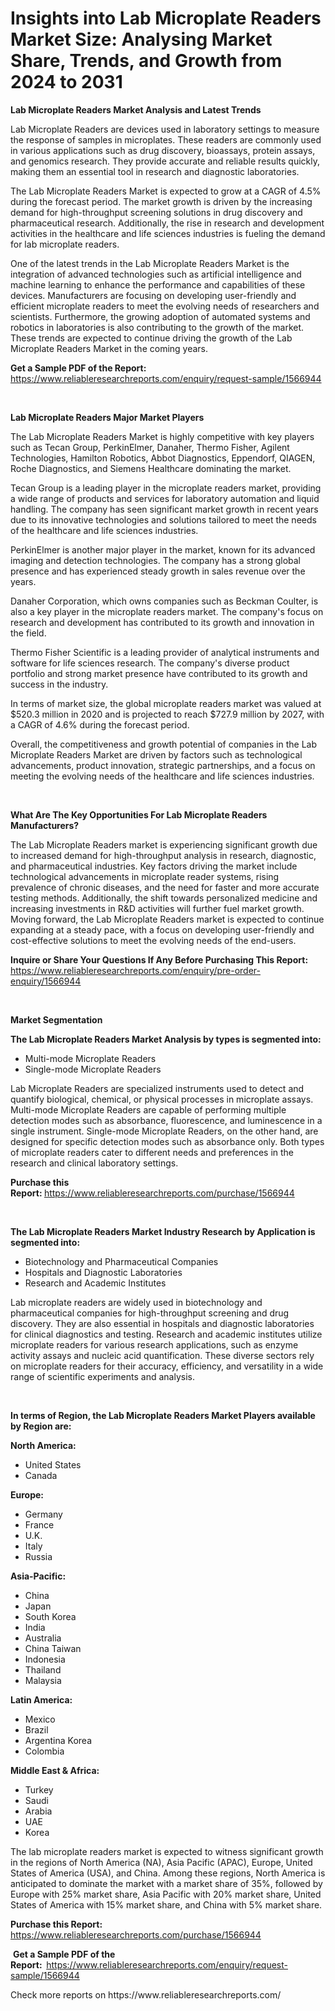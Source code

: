 <p><h1>Insights into Lab Microplate Readers Market Size: Analysing Market Share, Trends, and Growth from 2024 to 2031</h1></p><p><strong>Lab Microplate Readers Market Analysis and Latest Trends</strong></p>
<p><p>Lab Microplate Readers are devices used in laboratory settings to measure the response of samples in microplates. These readers are commonly used in various applications such as drug discovery, bioassays, protein assays, and genomics research. They provide accurate and reliable results quickly, making them an essential tool in research and diagnostic laboratories.</p><p>The Lab Microplate Readers Market is expected to grow at a CAGR of 4.5% during the forecast period. The market growth is driven by the increasing demand for high-throughput screening solutions in drug discovery and pharmaceutical research. Additionally, the rise in research and development activities in the healthcare and life sciences industries is fueling the demand for lab microplate readers.</p><p>One of the latest trends in the Lab Microplate Readers Market is the integration of advanced technologies such as artificial intelligence and machine learning to enhance the performance and capabilities of these devices. Manufacturers are focusing on developing user-friendly and efficient microplate readers to meet the evolving needs of researchers and scientists. Furthermore, the growing adoption of automated systems and robotics in laboratories is also contributing to the growth of the market. These trends are expected to continue driving the growth of the Lab Microplate Readers Market in the coming years.</p></p>
<p><strong>Get a Sample PDF of the Report:&nbsp;</strong> <a href="https://www.reliableresearchreports.com/enquiry/request-sample/1566944">https://www.reliableresearchreports.com/enquiry/request-sample/1566944</a></p>
<p>&nbsp;</p>
<p><strong>Lab Microplate Readers Major Market Players</strong></p>
<p><p>The Lab Microplate Readers Market is highly competitive with key players such as Tecan Group, PerkinElmer, Danaher, Thermo Fisher, Agilent Technologies, Hamilton Robotics, Abbot Diagnostics, Eppendorf, QIAGEN, Roche Diagnostics, and Siemens Healthcare dominating the market.</p><p>Tecan Group is a leading player in the microplate readers market, providing a wide range of products and services for laboratory automation and liquid handling. The company has seen significant market growth in recent years due to its innovative technologies and solutions tailored to meet the needs of the healthcare and life sciences industries.</p><p>PerkinElmer is another major player in the market, known for its advanced imaging and detection technologies. The company has a strong global presence and has experienced steady growth in sales revenue over the years.</p><p>Danaher Corporation, which owns companies such as Beckman Coulter, is also a key player in the microplate readers market. The company's focus on research and development has contributed to its growth and innovation in the field.</p><p>Thermo Fisher Scientific is a leading provider of analytical instruments and software for life sciences research. The company's diverse product portfolio and strong market presence have contributed to its growth and success in the industry.</p><p>In terms of market size, the global microplate readers market was valued at $520.3 million in 2020 and is projected to reach $727.9 million by 2027, with a CAGR of 4.6% during the forecast period.</p><p>Overall, the competitiveness and growth potential of companies in the Lab Microplate Readers Market are driven by factors such as technological advancements, product innovation, strategic partnerships, and a focus on meeting the evolving needs of the healthcare and life sciences industries.</p></p>
<p>&nbsp;</p>
<p><strong>What Are The Key Opportunities For Lab Microplate Readers Manufacturers?</strong></p>
<p><p>The Lab Microplate Readers market is experiencing significant growth due to increased demand for high-throughput analysis in research, diagnostic, and pharmaceutical industries. Key factors driving the market include technological advancements in microplate reader systems, rising prevalence of chronic diseases, and the need for faster and more accurate testing methods. Additionally, the shift towards personalized medicine and increasing investments in R&D activities will further fuel market growth. Moving forward, the Lab Microplate Readers market is expected to continue expanding at a steady pace, with a focus on developing user-friendly and cost-effective solutions to meet the evolving needs of the end-users.</p></p>
<p><strong>Inquire or Share Your Questions If Any Before Purchasing This Report:</strong> <a href="https://www.reliableresearchreports.com/enquiry/pre-order-enquiry/1566944">https://www.reliableresearchreports.com/enquiry/pre-order-enquiry/1566944</a></p>
<p>&nbsp;</p>
<p><strong>Market Segmentation</strong></p>
<p><strong>The Lab Microplate Readers Market Analysis by types is segmented into:</strong></p>
<p><ul><li>Multi-mode Microplate Readers</li><li>Single-mode Microplate Readers</li></ul></p>
<p><p>Lab Microplate Readers are specialized instruments used to detect and quantify biological, chemical, or physical processes in microplate assays. Multi-mode Microplate Readers are capable of performing multiple detection modes such as absorbance, fluorescence, and luminescence in a single instrument. Single-mode Microplate Readers, on the other hand, are designed for specific detection modes such as absorbance only. Both types of microplate readers cater to different needs and preferences in the research and clinical laboratory settings.</p></p>
<p><strong>Purchase this Report:&nbsp;</strong><a href="https://www.reliableresearchreports.com/purchase/1566944">https://www.reliableresearchreports.com/purchase/1566944</a></p>
<p>&nbsp;</p>
<p><strong>The Lab Microplate Readers Market Industry Research by Application is segmented into:</strong></p>
<p><ul><li>Biotechnology and Pharmaceutical Companies</li><li>Hospitals and Diagnostic Laboratories</li><li>Research and Academic Institutes</li></ul></p>
<p><p>Lab microplate readers are widely used in biotechnology and pharmaceutical companies for high-throughput screening and drug discovery. They are also essential in hospitals and diagnostic laboratories for clinical diagnostics and testing. Research and academic institutes utilize microplate readers for various research applications, such as enzyme activity assays and nucleic acid quantification. These diverse sectors rely on microplate readers for their accuracy, efficiency, and versatility in a wide range of scientific experiments and analysis.</p></p>
<p>&nbsp;</p>
<p><strong>In terms of Region, the Lab Microplate Readers Market Players available by Region are:</strong></p>
<p>
    <p> <strong> North America: </strong>
        <ul>
            <li>United States</li>
            <li>Canada</li>
        </ul>
        </p> 
    <p> <strong> Europe: </strong>
        <ul>
            <li>Germany</li>
            <li>France</li>
            <li>U.K.</li>
            <li>Italy</li>
            <li>Russia</li>
        </ul>
        </p> 
    <p> <strong> Asia-Pacific: </strong>
        <ul>
            <li>China</li>
            <li>Japan</li>
            <li>South Korea</li>
            <li>India</li>
            <li>Australia</li>
            <li>China Taiwan</li>
            <li>Indonesia</li>
            <li>Thailand</li>
            <li>Malaysia</li>
        </ul>
        </p> 
    <p> <strong> Latin America: </strong>
        <ul>
            <li>Mexico</li>
            <li>Brazil</li>
            <li>Argentina Korea</li>
            <li>Colombia</li>
        </ul>
        </p> 
    <p> <strong> Middle East & Africa: </strong>
        <ul>
            <li>Turkey</li>
            <li>Saudi</li>
            <li>Arabia</li>
            <li>UAE</li>
            <li>Korea</li>
        </ul>
    </p>
    </p>
<p><p>The lab microplate readers market is expected to witness significant growth in the regions of North America (NA), Asia Pacific (APAC), Europe, United States of America (USA), and China. Among these regions, North America is anticipated to dominate the market with a market share of 35%, followed by Europe with 25% market share, Asia Pacific with 20% market share, United States of America with 15% market share, and China with 5% market share.</p></p>
<p><strong>Purchase this Report: </strong><a href="https://www.reliableresearchreports.com/purchase/1566944">https://www.reliableresearchreports.com/purchase/1566944</a></p>
<p>&nbsp;<strong>Get a Sample PDF of the Report:&nbsp;&nbsp;</strong><a href="https://www.reliableresearchreports.com/enquiry/request-sample/1566944">https://www.reliableresearchreports.com/enquiry/request-sample/1566944</a></p>
<p><strong></strong></p>
<p>Check more reports on https://www.reliableresearchreports.com/</p>